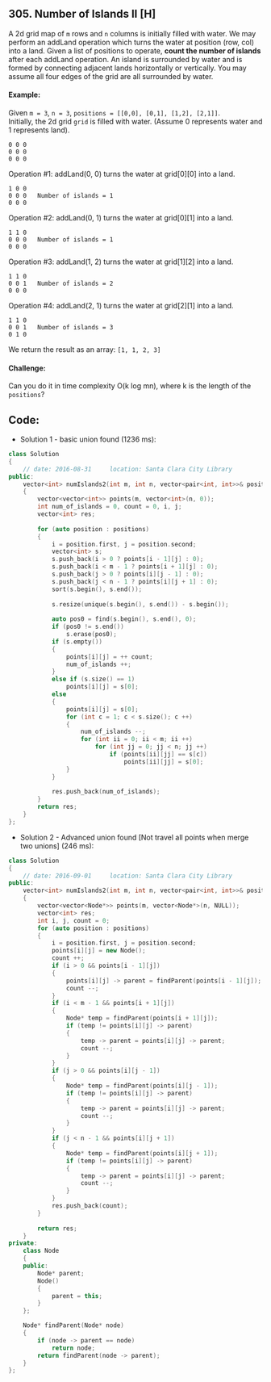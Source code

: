 ## 305. Number of Islands II [H]
A 2d grid map of `m` rows and `n` columns is initially filled with water. We may perform an addLand operation which turns the water at position (row, col) into a land. Given a list of positions to operate, **count the number of islands** after each addLand operation. An island is surrounded by water and is formed by connecting adjacent lands horizontally or vertically. You may assume all four edges of the grid are all surrounded by water.

#### Example:
Given `m = 3`, `n = 3`, `positions = [[0,0], [0,1], [1,2], [2,1]]`.   
Initially, the 2d grid `grid` is filled with water. (Assume 0 represents water and 1 represents land).   
```
0 0 0
0 0 0
0 0 0
```
Operation #1: addLand(0, 0) turns the water at grid[0][0] into a land.
```
1 0 0
0 0 0   Number of islands = 1
0 0 0
```
Operation #2: addLand(0, 1) turns the water at grid[0][1] into a land.
```
1 1 0
0 0 0   Number of islands = 1
0 0 0
```
Operation #3: addLand(1, 2) turns the water at grid[1][2] into a land.
```
1 1 0
0 0 1   Number of islands = 2
0 0 0
```
Operation #4: addLand(2, 1) turns the water at grid[2][1] into a land.
```
1 1 0
0 0 1   Number of islands = 3
0 1 0
```
We return the result as an array: `[1, 1, 2, 3]`

#### Challenge:
Can you do it in time complexity O(k log mn), where k is the length of the `positions`?

## Code:
- Solution 1 - basic union found (1236 ms):
```c++
class Solution 
{
    // date: 2016-08-31     location: Santa Clara City Library
public:
    vector<int> numIslands2(int m, int n, vector<pair<int, int>>& positions) 
    {
        vector<vector<int>> points(m, vector<int>(n, 0));
        int num_of_islands = 0, count = 0, i, j;
        vector<int> res;
        
        for (auto position : positions)
        {
            i = position.first, j = position.second;
            vector<int> s;
            s.push_back(i > 0 ? points[i - 1][j] : 0);
            s.push_back(i < m - 1 ? points[i + 1][j] : 0);
            s.push_back(j > 0 ? points[i][j - 1] : 0);
            s.push_back(j < n - 1 ? points[i][j + 1] : 0);
            sort(s.begin(), s.end());
            
            s.resize(unique(s.begin(), s.end()) - s.begin());
            
            auto pos0 = find(s.begin(), s.end(), 0);
            if (pos0 != s.end())
                s.erase(pos0);
            if (s.empty())
            {
                points[i][j] = ++ count;
                num_of_islands ++;
            }
            else if (s.size() == 1)
                points[i][j] = s[0];
            else
            {
                points[i][j] = s[0];
                for (int c = 1; c < s.size(); c ++)
                {
                    num_of_islands --;
                    for (int ii = 0; ii < m; ii ++)
                        for (int jj = 0; jj < n; jj ++)
                            if (points[ii][jj] == s[c])
                                points[ii][jj] = s[0];
                }
            }
            
            res.push_back(num_of_islands);
        }
        return res;
    }
};
```

- Solution 2 - Advanced union found [Not travel all points when merge two unions] (246 ms):
```c++
class Solution 
{
    // date: 2016-09-01     location: Santa Clara City Library
public:
    vector<int> numIslands2(int m, int n, vector<pair<int, int>>& positions) 
    {
        vector<vector<Node*>> points(m, vector<Node*>(n, NULL));
        vector<int> res;
        int i, j, count = 0;
        for (auto position : positions)
        {
            i = position.first, j = position.second;
            points[i][j] = new Node();
            count ++;
            if (i > 0 && points[i - 1][j])      
            {
                points[i][j] -> parent = findParent(points[i - 1][j]);
                count --;
            }
            if (i < m - 1 && points[i + 1][j])
            {
                Node* temp = findParent(points[i + 1][j]);
                if (temp != points[i][j] -> parent)
                {
                    temp -> parent = points[i][j] -> parent;
                    count --;
                }
            }
            if (j > 0 && points[i][j - 1])
            {
                Node* temp = findParent(points[i][j - 1]);
                if (temp != points[i][j] -> parent)
                {
                    temp -> parent = points[i][j] -> parent;
                    count --;
                }
            }
            if (j < n - 1 && points[i][j + 1])
            {
                Node* temp = findParent(points[i][j + 1]);
                if (temp != points[i][j] -> parent)
                {
                    temp -> parent = points[i][j] -> parent;
                    count --;
                }
            }
            res.push_back(count);
        }
        
        return res;
    }
private:
    class Node
    {
    public:
        Node* parent;
        Node()  
        {
            parent = this;
        }
    };

    Node* findParent(Node* node)
    {
        if (node -> parent == node)
            return node;
        return findParent(node -> parent);
    }
};
```

